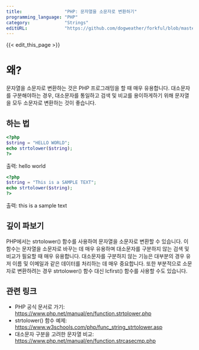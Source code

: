 ```yaml
---
title:                "PHP: 문자열을 소문자로 변환하기"
programming_language: "PHP"
category:             "Strings"
editURL:              "https://github.com/dogweather/forkful/blob/master/content/ko/php/converting-a-string-to-lower-case.md"
---
```


{{< edit_this_page >}}

# 왜?
문자열을 소문자로 변환하는 것은 PHP 프로그래밍을 할 때 매우 유용합니다. 대소문자를 구분해야하는 경우, 대소문자를 통일하고 검색 및 비교를 용이하게하기 위해 문자열을 모두 소문자로 변환하는 것이 좋습니다.

## 하는 법
```PHP
<?php 
$string = "HELLO WORLD";
echo strtolower($string);
?>
```
출력: hello world

```PHP
<?php 
$string = "This is a SAMPLE TEXT";
echo strtolower($string);
?>
```
출력: this is a sample text

## 깊이 파보기
PHP에서는 strtolower() 함수를 사용하여 문자열을 소문자로 변환할 수 있습니다. 이 함수는 문자열을 소문자로 바꾸는 데 매우 유용하며 대소문자를 구분하지 않는 검색 및 비교가 필요할 때 매우 유용합니다. 대소문자를 구분하지 않는 기능은 대부분의 경우 유저 이름 및 이메일과 같은 데이터를 처리하는 데 매우 중요합니다. 또한 부분적으로 소문자로 변환하려는 경우 strtolower() 함수 대신 lcfirst() 함수를 사용할 수도 있습니다.

## 관련 링크
- PHP 공식 문서로 가기: https://www.php.net/manual/en/function.strtolower.php
- strtolower() 함수 예제: https://www.w3schools.com/php/func_string_strtolower.asp 
- 대소문자 구분을 고려한 문자열 비교: https://www.php.net/manual/en/function.strcasecmp.php